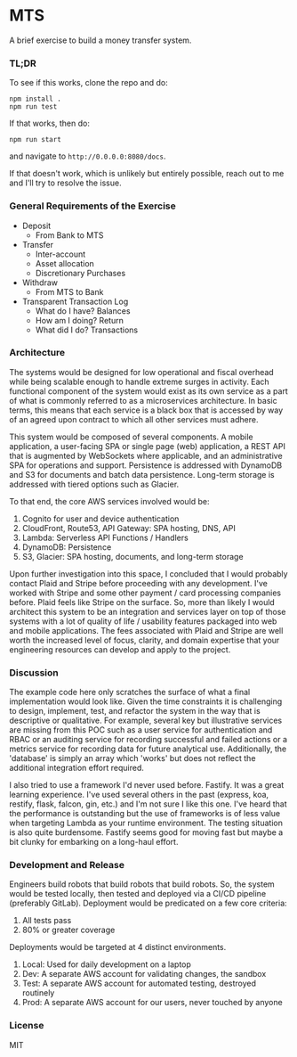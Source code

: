 # MTS

A brief exercise to build a money transfer system.

### TL;DR

To see if this works, clone the repo and do:

```
npm install .
npm run test
```

If that works, then do:

```
npm run start
```

and navigate to `http://0.0.0.0:8080/docs`.

If that doesn't work, which is unlikely but entirely possible, reach out to me and I'll try to resolve the issue.

### General Requirements of the Exercise

- Deposit
  - From Bank to MTS
- Transfer
  - Inter-account
  - Asset allocation
  - Discretionary Purchases
- Withdraw
  - From MTS to Bank
- Transparent Transaction Log
  - What do I have? Balances
  - How am I doing? Return
  - What did I do? Transactions

### Architecture

The systems would be designed for low operational and fiscal overhead while being scalable enough to handle extreme surges in activity. Each functional component of the system would exist as its own service as a part of what is commonly referred to as a microservices architecture. In basic terms, this means that each service is a black box that is accessed by way of an agreed upon contract to which all other services must adhere.

This system would be composed of several components. A mobile application, a user-facing SPA or single page (web) application, a REST API that is augmented by WebSockets where applicable, and an administrative SPA for operations and support. Persistence is addressed with DynamoDB and S3 for documents and batch data persistence. Long-term storage is addressed with tiered options such as Glacier.

To that end, the core AWS services involved would be:

1. Cognito for user and device authentication
2. CloudFront, Route53, API Gateway: SPA hosting, DNS, API
3. Lambda: Serverless API Functions / Handlers
4. DynamoDB: Persistence
5. S3, Glacier: SPA hosting, documents, and long-term storage

Upon further investigation into this space, I concluded that I would probably contact Plaid and Stripe before proceeding with any development. I've worked with Stripe and some other payment / card processing companies before. Plaid feels like Stripe on the surface. So, more than likely I would architect this system to be an integration and services layer on top of those systems with a lot of quality of life / usability features packaged into web and mobile applications. The fees associated with Plaid and Stripe are well worth the increased level of focus, clarity, and domain expertise that your engineering resources can develop and apply to the project.

### Discussion

The example code here only scratches the surface of what a final implementation would look like. Given the time constraints it is challenging to design, implement, test, and refactor the system in the way that is descriptive or qualitative. For example, several key but illustrative services are missing from this POC such as a user service for authentication and RBAC or an auditing service for recording successful and failed actions or a metrics service for recording data for future analytical use. Additionally, the 'database' is simply an array which 'works' but does not reflect the additional integration effort required.

I also tried to use a framework I'd never used before. Fastify. It was a great learning experience. I've used several others in the past (express, koa, restify, flask, falcon, gin, etc.) and I'm not sure I like this one. I've heard that the performance is outstanding but the use of frameworks is of less value when targeting Lambda as your runtime environment. The testing situation is also quite burdensome. Fastify seems good for moving fast but maybe a bit clunky for embarking on a long-haul effort.

### Development and Release

Engineers build robots that build robots that build robots. So, the system would be tested locally, then tested and deployed via a CI/CD pipeline (preferably GitLab). Deployment would be predicated on a few core criteria:

1. All tests pass
2. 80% or greater coverage

Deployments would be targeted at 4 distinct environments.

1. Local: Used for daily development on a laptop
2. Dev: A separate AWS account for validating changes, the sandbox
3. Test: A separate AWS account for automated testing, destroyed routinely
4. Prod: A separate AWS account for our users, never touched by anyone

### License

MIT
